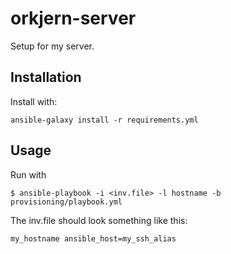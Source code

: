 # orkjern-server

Setup for my server.

## Installation

Install with:

```
ansible-galaxy install -r requirements.yml
```

## Usage

Run with

```
$ ansible-playbook -i <inv.file> -l hostname -b provisioning/playbook.yml
```

The inv.file should look something like this:

```
my_hostname ansible_host=my_ssh_alias
```